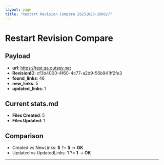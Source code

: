 ```yaml
---
layout: page
title: "Restart Revision Compare 20251023-190027"
---
```


# Restart Revision Compare

## Payload
- **url**: https://test.qa.outspy.net
- **RevisionID**: cf3b4000-4f60-4c77-a2b9-56b941ff2fe3
- **found_links**: 46
- **new_links**: 5
- **updated_links**: 1

## Current stats.md
- **Files Created**: 5
- **Files Updated**: 1

## Comparison
- Created vs NewLinks: **5** ?= **5** → **OK**
- Updated vs UpdatedLinks: **1** ?= **1** → **OK**

---
